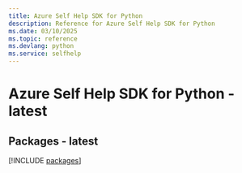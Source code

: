 ```yaml
---
title: Azure Self Help SDK for Python
description: Reference for Azure Self Help SDK for Python
ms.date: 03/10/2025
ms.topic: reference
ms.devlang: python
ms.service: selfhelp
---
```

# Azure Self Help SDK for Python - latest
## Packages - latest
[!INCLUDE [packages](self-help-index.md)]